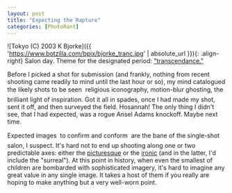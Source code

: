 ```yaml
---
layout: post
title: "Expecting the Rapture"
categories: [PhotoRant]
---
```



![Tokyo (C) 2003 K Bjorke]({{ 'https://www.botzilla.com/bpix/bjorke_tranc.jpg' | absolute_url }}){: .align-right}
Salon day. Theme for the designated period: <a href="http://www.genec.com/federico/salon/urlist.php?secth=45">"transcendance."</a>

Before I picked a shot for submission (and frankly, nothing from recent shooting came readily to mind until the last hour or so), my mind catalogued the likely shots to be seen &#151; religious iconography, motion-blur ghosting, the brilliant light of inspiration. Got it all in spades, once I had made my shot, sent it off, and then surveyed the field. Hosannah! The only thing I didn't see, that I had expected, was a rogue Ansel Adams knockoff. Maybe next time.

Expected images &#151; to confirm and conform &#151; are the bane of the single-shot salon, I suspect. It's hard not to end up shooting along one or two predictable axes: either the <a href="http://www.arts.ualberta.ca/~dmiall/travel/gilpine2.htm">picturesque</a> or the <a href="http://www.sfmoma.org/exhibitions/exhib_detail.asp?id=108&click=news">ironic</a> (and in the latter, I'd include the "surreal"). At this point in history, when even the smallest of children are bombarded with sophisticated imagery, it's hard to imagine any great value in any single image. It takes a host of them if you really are hoping to make anything but a very well-worn point.
